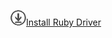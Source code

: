 ![Download](../ssdt/media/download.png)[Install Ruby Driver](http://msdn.microsoft.com/library/mt711041.aspx)
